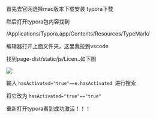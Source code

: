 首先去官网选择mac版本下载安装 typora下载

然后打开typora包内容找到

/Applications/Typora.app/Contents/Resources/TypeMark/ 

编辑器打开上面文件夹，这里我拉到vscode

找到page-dist/static/js/Licen..如下图 

![](https://img-blog.csdnimg.cn/6448e258546449a5b07a030efa630cd2.png)



输入 `hasActivated="true"==e.hasActivated `进行搜索

将它改为  `hasActivated="true"=="true"`

重新打开typora看到成功激活！！！


